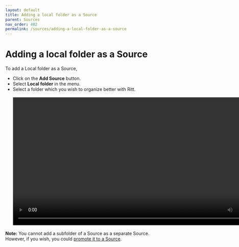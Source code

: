 ```yaml
---
layout: default
title: Adding a local folder as a Source
parent: Sources
nav_order: 402
permalink: /sources/adding-a-local-folder-as-a-source
---
```


# Adding a local folder as a Source

To add a Local folder as a Source,

- Click on the **Add Source** button.
- Select **Local folder** in the menu. 
- Select a folder which you wish to organize better with Ritt.<br/><br/>
  <video autoplay loop width="800" controls>
    <source src="/img/MOV-Add-New-Source.mov" type="video/mp4">
  </video>

**Note:** You cannot add a subfolder of a Source as a separate Source. However, if you wish, you could [promote it to a Source](/sources/promoting-to-source).